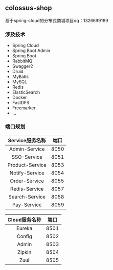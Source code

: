 ## colossus-shop

基于spring-cloud的分布式商城项目qq：1326699189

### 涉及技术
* Spring Cloud
* Spring Boot Admin
* Spring Boot
* RabbitMQ
* Swagger2
* Druid
* MyBatis
* MySQL
* Redis
* ElasticSearch
* Docker
* FastDFS
* Freemarker
* ...

### 端口规划
| Service服务名称|端口|
|:-:|:-:|
| Admin-Service      	|8050 |
| SSO-Service        	|8051 |
| Product-Service       |8053 |
| Notify-Service     	|8054 |
| Order-Service      	|8055 |
| Redis-Service      	|8057 |
| Search-Service     	|8058 |
| Pay-Service     		|8059 |

|Cloud服务名称|端口|
|:-:|:-:|
| Eureka      	 	|8501 |
| Config     		|8502 |
| Admin	     	 	|8503 |
| Zipkin     	 	|8504 |
| Zuul     	 	 	|8505 |




